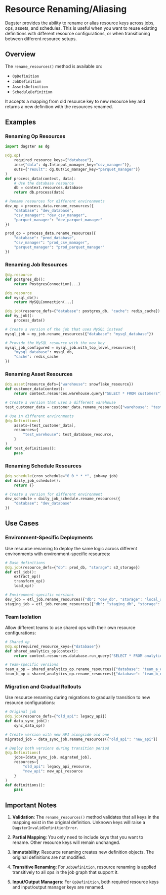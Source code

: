 # Resource Renaming/Aliasing

Dagster provides the ability to rename or alias resource keys across jobs, ops, assets, and schedules. This is useful when you want to reuse existing definitions with different resource configurations, or when transitioning between different resource setups.

## Overview

The `rename_resources()` method is available on:
- `OpDefinition` 
- `JobDefinition`
- `AssetsDefinition`
- `ScheduleDefinition`

It accepts a mapping from old resource key to new resource key and returns a new definition with the resources renamed.

## Examples

### Renaming Op Resources

```python
import dagster as dg

@dg.op(
    required_resource_keys={"database"},
    ins={"data": dg.In(input_manager_key="csv_manager")},
    outs={"result": dg.Out(io_manager_key="parquet_manager")}
)
def process_data(context, data):
    # Use the database resource
    db = context.resources.database
    return db.process(data)

# Rename resources for different environments
dev_op = process_data.rename_resources({
    "database": "dev_database",
    "csv_manager": "dev_csv_manager", 
    "parquet_manager": "dev_parquet_manager"
})

prod_op = process_data.rename_resources({
    "database": "prod_database",
    "csv_manager": "prod_csv_manager",
    "parquet_manager": "prod_parquet_manager"
})
```

### Renaming Job Resources

```python
@dg.resource
def postgres_db():
    return PostgresConnection(...)

@dg.resource  
def mysql_db():
    return MySQLConnection(...)

@dg.job(resource_defs={"database": postgres_db, "cache": redis_cache})
def my_job():
    process_data()

# Create a version of the job that uses MySQL instead
mysql_job = my_job.rename_resources({"database": "mysql_database"})

# Provide the MySQL resource with the new key
mysql_job_configured = mysql_job.with_top_level_resources({
    "mysql_database": mysql_db,
    "cache": redis_cache
})
```

### Renaming Asset Resources

```python
@dg.asset(resource_defs={"warehouse": snowflake_resource})
def customer_data(context):
    return context.resources.warehouse.query("SELECT * FROM customers")

# Create a version that uses a different warehouse
test_customer_data = customer_data.rename_resources({"warehouse": "test_warehouse"})

# Use in different environments
@dg.Definitions(
    assets=[test_customer_data],
    resources={
        "test_warehouse": test_database_resource,
    }
)
def test_definitions():
    pass
```

### Renaming Schedule Resources

```python
@dg.schedule(cron_schedule="0 0 * * *", job=my_job)
def daily_job_schedule():
    return {}

# Create a version for different environment
dev_schedule = daily_job_schedule.rename_resources({
    "database": "dev_database"
})
```

## Use Cases

### Environment-Specific Deployments

Use resource renaming to deploy the same logic across different environments with environment-specific resources:

```python
# Base definitions
@dg.job(resource_defs={"db": prod_db, "storage": s3_storage})
def etl_job():
    extract_op()
    transform_op() 
    load_op()

# Environment-specific versions
dev_job = etl_job.rename_resources({"db": "dev_db", "storage": "local_storage"})
staging_job = etl_job.rename_resources({"db": "staging_db", "storage": "staging_storage"})
```

### Team Isolation

Allow different teams to use shared ops with their own resource configurations:

```python
# Shared op
@dg.op(required_resource_keys={"database"})
def shared_analytics_op(context):
    return context.resources.database.run_query("SELECT * FROM analytics")

# Team-specific versions
team_a_op = shared_analytics_op.rename_resources({"database": "team_a_database"})
team_b_op = shared_analytics_op.rename_resources({"database": "team_b_database"})
```

### Migration and Gradual Rollouts

Use resource renaming during migrations to gradually transition to new resource configurations:

```python
# Original job
@dg.job(resource_defs={"old_api": legacy_api})
def data_sync_job():
    sync_data_op()

# Create version with new API alongside old one
migrated_job = data_sync_job.rename_resources({"old_api": "new_api"})

# Deploy both versions during transition period
@dg.Definitions(
    jobs=[data_sync_job, migrated_job],
    resources={
        "old_api": legacy_api_resource,
        "new_api": new_api_resource
    }
)
def definitions():
    pass
```

## Important Notes

1. **Validation**: The `rename_resources()` method validates that all keys in the mapping exist in the original definition. Unknown keys will raise a `DagsterInvalidDefinitionError`.

2. **Partial Mapping**: You only need to include keys that you want to rename. Other resource keys will remain unchanged.

3. **Immutability**: Resource renaming creates new definition objects. The original definitions are not modified.

4. **Transitive Renaming**: For `JobDefinition`, resource renaming is applied transitively to all ops in the job graph that support it.

5. **Input/Output Managers**: For `OpDefinition`, both required resource keys and input/output manager keys are renamed.